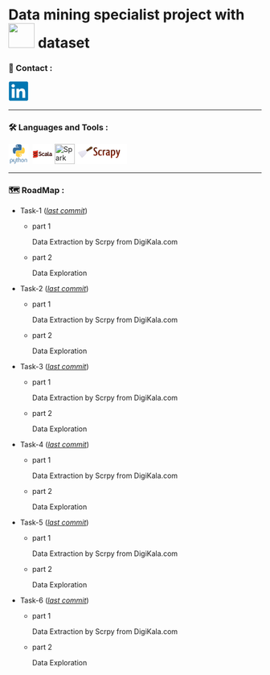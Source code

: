 <div>
  <h1>
    Data mining specialist project with
    <img src="https://media.giphy.com/media/S8luAPsGPOOSIcy9NT/giphy.gif" width="52px" height="49"/>
      dataset
  </h1>  
</div>

### :call_me_hand: Contact :

<div id="badges">
  <a href="https://www.linkedin.com/in/mohammad-mojtaba-roshani">
    <img src="https://github.com/devicons/devicon/blob/master/icons/linkedin/linkedin-original.svg" alt="LinkedIn Badge" width="40" height="40"/>
  </a>
</div>

---

### :hammer_and_wrench: Languages and Tools :

<div>
  <img src="https://github.com/devicons/devicon/blob/master/icons/python/python-original-wordmark.svg" title="Python" alt="Python" width="40" height="40"/>&nbsp;
  <img src="https://github.com/devicons/devicon/blob/master/icons/scala/scala-original-wordmark.svg" title="Scala" **alt="Scala" width="40" height="40"/>
  <img src="https://spark.apache.org/images/spark-logo-rev.svg" title="Spark" **alt="Spark" width="40" height="40"/>
  <img src="https://github.com/scrapy/scrapy/blob/master/artwork/scrapy-logo.jpg" title="Scrapy" **alt="Scrapy" width="100" height="40"/>
</div>

---

### :world_map: RoadMap :


- Task-1 ([*last commit*](https://github.com/MohammadMojtabaRoshani-TOMaaR))
    
    - part 1
    
        Data Extraction by Scrpy from DigiKala.com 
    
    - part 2

        Data Exploration

- Task-2 ([*last commit*](https://github.com/MohammadMojtabaRoshani-TOMaaR))
    
    - part 1
    
        Data Extraction by Scrpy from DigiKala.com 
    
    - part 2

        Data Exploration

- Task-3 ([*last commit*](https://github.com/MohammadMojtabaRoshani-TOMaaR))
    
    - part 1
    
        Data Extraction by Scrpy from DigiKala.com 
    
    - part 2

        Data Exploration

- Task-4 ([*last commit*](https://github.com/MohammadMojtabaRoshani-TOMaaR))
    
    - part 1
    
        Data Extraction by Scrpy from DigiKala.com 
    
    - part 2

        Data Exploration

- Task-5 ([*last commit*](https://github.com/MohammadMojtabaRoshani-TOMaaR))
    
    - part 1
    
        Data Extraction by Scrpy from DigiKala.com 
    
    - part 2

        Data Exploration

- Task-6 ([*last commit*](https://github.com/MohammadMojtabaRoshani-TOMaaR))
    
    - part 1
    
        Data Extraction by Scrpy from DigiKala.com 
    
    - part 2

        Data Exploration
